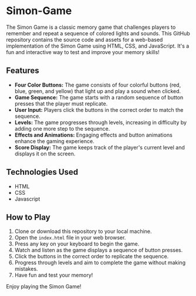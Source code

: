 # Simon-Game
The Simon Game is a classic memory game that challenges players to remember and repeat a sequence of colored lights and sounds. This GitHub repository contains the source code and assets for a web-based implementation of the Simon Game using HTML, CSS, and JavaScript. It's a fun and interactive way to test and improve your memory skills!

## Features
- **Four Color Buttons:** The game consists of four colorful buttons (red, blue, green, and yellow) that light up and play a sound when clicked.
- **Game Sequence:** The game starts with a random sequence of button presses that the player must replicate.
- **User Input:** Players click the buttons in the correct order to match the sequence.
- **Levels:** The game progresses through levels, increasing in difficulty by adding one more step to the sequence.
- **Effects and Animations:** Engaging effects and button animations enhance the gaming experience.
- **Score Display:** The game keeps track of the player's current level and displays it on the screen.
## Technologies Used 
- HTML
- CSS
- Javascript
  
## How to Play

1. Clone or download this repository to your local machine.
2. Open the `index.html` file in your web browser.
3. Press any key on your keyboard to begin the game.
4. Watch and listen as the game displays a sequence of button presses.
5. Click the buttons in the correct order to replicate the sequence.
6. Progress through levels and aim to complete the game without making mistakes.
8. Have fun and test your memory!

Enjoy playing the Simon Game!
